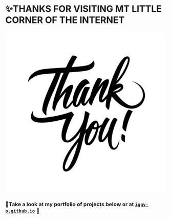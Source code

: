 # ✨THANKS FOR VISITING MT LITTLE CORNER OF THE INTERNET

<img src="https://github.com/Iggy-o/Iggy-o/raw/master/thankyou.png" alt="Thanks">


### 🎇Take a look at my portfolio of projects below or at <a href=iggy-o.github.io>`iggy-o.github.io`</a> 🎇

<!--
VideoId = OM_JxAR_l8I

**Iggy-o/Iggy-o** is a ✨ _special_ ✨ repository because its `README.md` (this file) appears on your GitHub profile.

Here are some ideas to get you started:

- 🔭 I’m currently working on ...
- 🌱 I’m currently learning ...
- 👯 I’m looking to collaborate on ...
- 🤔 I’m looking for help with ...
- 💬 Ask me about ...
- 📫 How to reach me: ...
- 😄 Pronouns: ...
- ⚡ Fun fact: ...
-->
